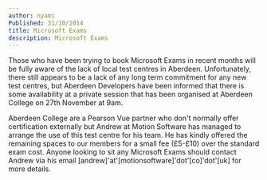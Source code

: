 ```yaml
---
author: nyami
Published: 31/10/2014
title: Microsoft Exams
description: Microsoft Exams
---
```


Those who have been trying to book Microsoft Exams in recent months will be fully aware of the lack of local test centres in Aberdeen.  Unfortunately, there still appears to be a lack of any long term commitment for any new test centres, but Aberdeen Developers have been informed that there is some availability at a private session that has been organised at Aberdeen College on 27th November at 9am.

Aberdeen College are a Pearson Vue partner who don't normally offer certification externally but Andrew at Motion Software has managed to arrange the use of this test centre for his team. He has kindly offered the remaining spaces to our members for a small fee (£5-£10) over the standard exam cost. Anyone looking to sit any Microsoft Exams should contact Andrew via his email [andrew]'at'[motionsoftware]'dot'[co]'dot'[uk] for more details.
